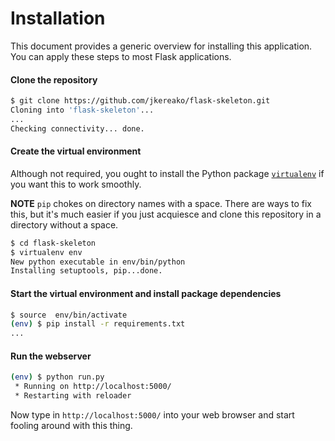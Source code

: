 # Installation
This document provides a generic overview for installing this application. You can apply these steps to most Flask applications.

#### Clone the repository
```sh
$ git clone https://github.com/jkereako/flask-skeleton.git
Cloning into 'flask-skeleton'...
...
Checking connectivity... done.
```
#### Create the virtual environment
Although not required, you ought to install the Python package [`virtualenv`](http://virtualenv.readthedocs.org/en/latest/) if you want this to work smoothly.

**NOTE**
`pip` chokes on directory names with a space. There are ways to fix this, but it's much easier if you just acquiesce and clone this repository in a directory without a space.

```sh
$ cd flask-skeleton
$ virtualenv env
New python executable in env/bin/python
Installing setuptools, pip...done.
```
#### Start the virtual environment and install package dependencies
```sh
$ source  env/bin/activate
(env) $ pip install -r requirements.txt
...
```

#### Run the webserver
```sh
(env) $ python run.py 
 * Running on http://localhost:5000/
 * Restarting with reloader
```

Now type in `http://localhost:5000/` into your web browser and start fooling around with this thing.
